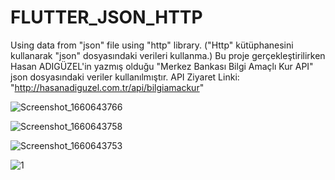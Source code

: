 # FLUTTER_JSON_HTTP
 Using data from "json" file using "http" library. ("Http" kütüphanesini kullanarak "json" dosyasındaki verileri kullanma.)
 Bu proje gerçekleştirilirken Hasan ADIGÜZEL'in yazmış olduğu "Merkez Bankası Bilgi Amaçlı Kur API" json dosyasındaki veriler kullanılmıştır.
 API Ziyaret Linki: "http://hasanadiguzel.com.tr/api/bilgiamackur"

![Screenshot_1660643766](https://user-images.githubusercontent.com/98910348/184857047-3b0d9467-0e6c-4160-9d10-4af3b70b3be8.png)

![Screenshot_1660643758](https://user-images.githubusercontent.com/98910348/184857067-2dde4f77-555f-47f8-b4cd-af06588abc0d.png)

![Screenshot_1660643753](https://user-images.githubusercontent.com/98910348/184857084-ec22db54-051c-49e1-9886-e579580a9898.png)

![1](https://user-images.githubusercontent.com/98910348/184857112-2e126904-0242-43b0-b80b-c89418c72053.jpg)
